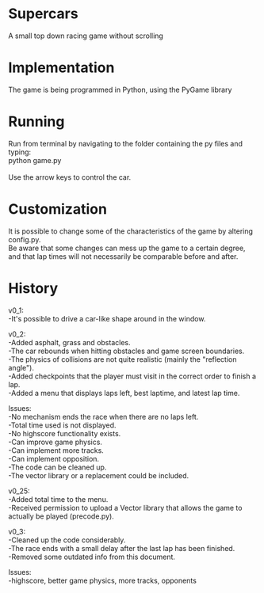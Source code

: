 # Supercars
A small top down racing game without scrolling

# Implementation
The game is being programmed in Python, using the PyGame library

# Running
Run from terminal by navigating to the folder containing the py files and typing: <br />
  python game.py <br /> <br />
Use the arrow keys to control the car. <br />
  
# Customization
It is possible to change some of the characteristics of the game by altering config.py. <br />
Be aware that some changes can mess up the game to a certain degree, <br />
and that lap times will not necessarily be comparable before and after. <br />

# History
v0_1: </br>
  -It's possible to drive a car-like shape around in the window.  </br>
  
v0_2: </br>
  -Added asphalt, grass and obstacles. </br>
  -The car rebounds when hitting obstacles and game screen boundaries. </br>
  -The physics of collisions are not quite realistic (mainly the "reflection angle"). </br>
  -Added checkpoints that the player must visit in the correct order to finish a lap. </br>
  -Added a menu that displays laps left, best laptime, and latest lap time. </br>
  
Issues: </br>
  -No mechanism ends the race when there are no laps left. </br>
  -Total time used is not displayed. </br>
  -No highscore functionality exists. </br>
  -Can improve game physics. </br>
  -Can implement more tracks. </br>
  -Can implement opposition. </br>
  -The code can be cleaned up. </br>
  -The vector library or a replacement could be included. </br>
  
v0_25: </br>
  -Added total time to the menu. </br>
  -Received permission to upload a Vector library that allows the game to actually be played (precode.py). </br>
  
v0_3: </br>
  -Cleaned up the code considerably. </br>
  -The race ends with a small delay after the last lap has been finished. </br>
  -Removed some outdated info from this document. </br>
  
Issues: </br>
  -highscore, better game physics, more tracks, opponents
